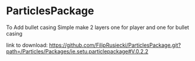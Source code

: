 # ParticlesPackage

To Add bullet casing Simple make 2 layers one for player and one for bullet casing

link to download: https://github.com/FilipRusiecki/ParticlesPackage.git?path=/Particles/Packages/ie.setu.particlepackage#V.0.2.2
